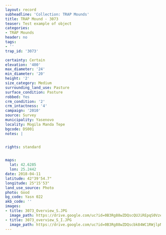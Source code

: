 ```yaml
---
layout: record
subheadline: 'Collection: TRAP Mounds'
title: TRAP Mound - 3073
teaser: Test example of object
categories:
- TRAP Mounds
header: no
tags:
- ''
trap_id: '3073'

certainty: Certain
elevation: '400'
max_diameter: '24'
min_diameter: '20'
height: '2'
size_category: Medium
surrounding_land_use: Pasture
surface_condition: Pasture
robbed: Yes
crm_condition: '2'
crm_intactness: '4'
campaign: '2010'
source: Survey
municipality: Yasenovo
locality: Mogila Manda Tepe
bgcode: DS001
notes: |


rights: standard


maps:
  lat: 42.6285
  lon: 25.2442
date: 2018-04-11
latitude: 42°39'54.7"
longitude: 25°15'53"
land_use_source: Photo
photo: Good
bg_code: Yasn 022
akb_code: ''
images:
- title: 3073_Overview_S.JPG
  image_path: https://drive.google.com/uc?id=0B3Rg88wZDQscQUJiREpqS0VzeVk
- title: 3073_overview_S_I.JPG
  image_path: https://drive.google.com/uc?id=0B3Rg88wZDQscbk84WC1RWjlpN2M
---
```

